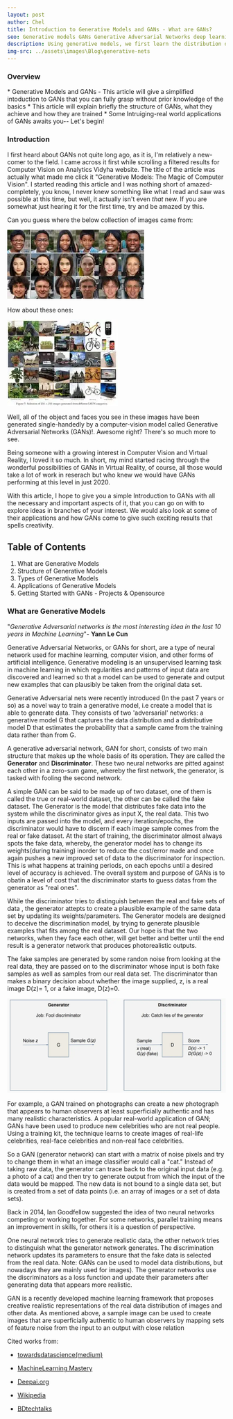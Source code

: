 ```yaml
---
layout: post
author: Chel
title: Introduction to Generative Models and GANs - What are GANs?
seo: Generative models GANs Generative Adversarial Networks deep learning branches computer vision with GANs
description: Using generative models, we first learn the distribution of the training set and then generate some new observations or data points using the learned distribution with some differences.
img-src: ../assets\images\Blog\generative-nets
---
```

<h3>Overview</h3>
* Generative Models and GANs - This article will give a simplified intoduction to GANs that you can fully grasp without prior knowledge of the basics
* This article will explain briefly the structure of GANs, what they achieve and how they are trained
* Some Intruiging-real world applications of GANs awaits you-- Let's begin!






<h3>Introduction</h3>

I first heard about GANs not quite long ago, as it is, I'm relatively a new-comer to the field. I came across it first while scrolling a filtered results for Computer Vision on Analytics Vidyha website. The title of the article was actually what made me click it "Generative Models: The Magic of Computer Vision". I started reading this article and I was nothing short of amazed-completely, you know, I never knew something like what I read and saw was possible at this time, but well, it actually isn't even <em>that</em> new. If you are somewhat just hearing it for the first time, try and be amazed by this.

Can you guess where the below collection of images came from:

<img class="img-fluid" src="../assets\images\Blog\Blog-img\Gans2.webp">

How about these ones:

<img class="img-fluid" src="../assets\images\Blog\Blog-img\Gans3.webp">

Well, all of the object and faces you see in these images have been generated single-handedly by a computer-vision model called Generative Adversarial Networks (GANs)!. Awesome right? There's so much more to see.

Being someone with a growing interest in Computer Vision and Virtual Reality, I loved it so much. In short, my mind started racing through the wonderful possibilities of GANs in Virtual Reality, of course, all those would take a lot of work in reserach but who knew we would have GANs performing at this level in just 2020. 

With this article, I hope to give you a simple Introduction to GANs with all the necessary and important aspects of it, that you can go on with to explore ideas in branches of your interest. We would also look at some of their applications and how GANs come to give such exciting results that spells creativity.




<h2>Table of Contents</h2> 


<ol>
  <li>What are Generative Models</li>
  <li>Structure of Generative Models</li>
  <li>Types of Generative Models</li>
  <li>Applications of Generative Models</li>
  <li>Getting Started with GANs - Projects & Opensource</li>
</ol>




<h3>What are Generative Models</h3>

"<em>Generative Adversarial networks is the most interesting idea in the last 10 years in Machine Learning</em>"- <b>Yann Le Cun</b>
 

Generative Adversarial Networks, or GANs for short, are a type of neural network used for machine learning, computer vision, and other forms of artificial intelligence. Generative modeling is an unsupervised learning task in machine learning in which regularities and patterns of input data are discovered and learned so that a model can be used to generate and output new examples that can plausibly be taken from the original data set.

Generative Adversarial nets were recently introduced (In the past 7 years or so) as a novel way to train a generative model, i.e create a model that is able to generate data. They consists of two 'adversarial' networks: a generative model G that captures the data distribution and a distributive model D that estimates the probability that a sample came from the training data rather than from G.

A generative adversarial network, GAN for short, consists of two main structure that makes up the whole basis of its operation. They are called the <b>Generator</b> and <b>Discriminator</b>. These two neural networks are pitted against each other in a zero-sum game, whereby the first network, the generator, is tasked with fooling the second network.


A simple GAN can be said to be made up of two dataset, one of them is called the true or real-world dataset, the other can be called the fake dataset. The Generator is the model that distributes fake data into the system while the discriminator gives as input X, the real data. This two inputs are passed into the model, and every iteration/epochs, the discriminator would have to discern if each image sample comes from the real or fake dataset. At the start of training, the discriminator almost always spots the fake data, whereby, the generator model has to change its weights(during training) inorder to reduce the cost/error made and once again pushes a new improved set of data to the discriminator for inspection. This is what happens at training periods, on each epochs until a desired level of accuracy is achieved. The overall system and purpose of GANs is to obatin a level of cost that the discriminator starts to guess datas from the generator as "real ones".
    
While the discriminator tries to distinguish between the real and fake sets of data , the generator attepts to create a plausible example of the same data set by updating its weights/parameters. The Generator models are designed to deceive the discrimination model, by trying  to generate plausible examples that fits among the real dataset. Our hope is that the two networks, when they face each other, will get better and better until the end result is a generator network that produces photorealistic outputs.

The fake samples are generated by some randon noise from looking at the real data, they are passed on to the discriminator whose input is both fake samples as well as samples from our real data set. The discriminator than makes a binary decision about whether the image supplied, z, is a real image D(z)= 1, or a fake image, D(z)=0.

<img class="img-fluid" src="../assets\images\Blog\Blog-img\D&G_Gans.webp">

    
For example, a GAN trained on photographs can create a new photograph that appears to human observers at least superficially authentic and has many realistic characteristics. A popular real-world application of GAN; GANs have been used to produce new celebrities who are not real people. Using a training kit, the technique learns to create images of real-life celebrities, real-face celebrities and non-real face celebrities.
        
So a GAN (generator network) can start with a matrix of noise pixels and try to change them in what an image classifier would call a "cat." Instead of taking raw data, the generator can trace back to the original input data (e.g. a photo of a cat) and then try to generate output from which the input of the data would be mapped. The new data is not bound to a single data set, but is created from a set of data points (i.e. an array of images or a set of data sets).
    
Back in 2014, Ian Goodfellow suggested the idea of two neural networks competing or working together. For some networks, parallel training means an improvement in skills, for others it is a question of perspective. 
    
One neural network tries to generate realistic data, the other network tries to distinguish what the generator network generates. The discrimination network updates its parameters to ensure that the fake data is selected from the real data. Note: GANs can be used to model data distributions, but nowadays they are mainly used for images). The generator networks use the discriminators as a loss function and update their parameters after generating data that appears more realistic.

    
GAN is a recently developed machine learning framework that proposes creative realistic representations of the real data distribution of images and other data. As mentioned above, a sample image can be used to create images that are superficially authentic to human observers by mapping sets of feature noise from the input to an output with close relation
    


Cited works from:
* <a href="https://towardsdatascience.com/comprehensive-introduction-to-turing-learning-and-gans-part-2-fd8e4a70775">towardsdatascience(medium)</a>

* <a href="https://machinelearningmastery.com/what-are-generative-adversarial-networks-gans/">MachineLearning Mastery</a>
    
* <a href="https://deepai.org/machine-learning-glossary-and-terms/conditional-adversarial-network">Deepai.org</a>

* <a href="https://en.wikipedia.org/wiki/Generative_adversarial_network">Wikipedia</a>
    
* <a href="https://bdtechtalks.com/2018/05/28/generative-adversarial-networks-artificial-intelligence-ian-goodfellow/">BDtechtalks</a>   


    



